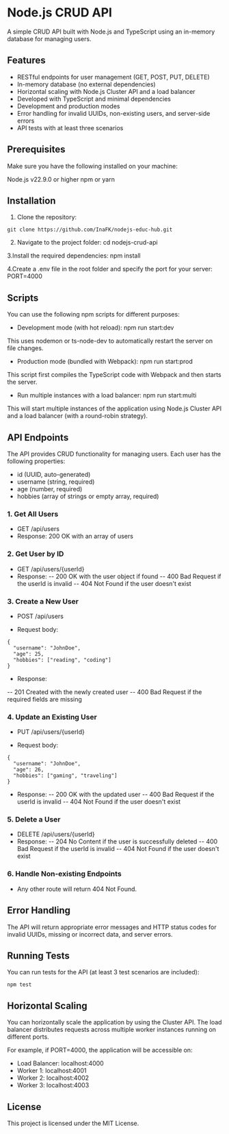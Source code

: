 # Node.js CRUD API
A simple CRUD API built with Node.js and TypeScript using an in-memory database for managing users.

## Features
- RESTful endpoints for user management (GET, POST, PUT, DELETE)
- In-memory database (no external dependencies)
- Horizontal scaling with Node.js Cluster API and a load balancer
- Developed with TypeScript and minimal dependencies
- Development and production modes
- Error handling for invalid UUIDs, non-existing users, and server-side errors
- API tests with at least three scenarios

## Prerequisites
Make sure you have the following installed on your machine:

Node.js v22.9.0 or higher
npm or yarn

## Installation
1. Clone the repository:

```console
git clone https://github.com/InaFK/nodejs-educ-hub.git
```
2. Navigate to the project folder:
cd nodejs-crud-api

3.Install the required dependencies:
npm install

4.Create a .env file in the root folder and specify the port for your server:
PORT=4000

## Scripts
You can use the following npm scripts for different purposes:

- Development mode (with hot reload):
npm run start:dev

This uses nodemon or ts-node-dev to automatically restart the server on file changes.

- Production mode (bundled with Webpack):
npm run start:prod

This script first compiles the TypeScript code with Webpack and then starts the server.

- Run multiple instances with a load balancer:
npm run start:multi

This will start multiple instances of the application using Node.js Cluster API and a load balancer (with a round-robin strategy).

## API Endpoints
The API provides CRUD functionality for managing users. Each user has the following properties:

- id (UUID, auto-generated)
- username (string, required)
- age (number, required)
- hobbies (array of strings or empty array, required)

### 1. Get All Users
- GET /api/users
- Response: 200 OK with an array of users

### 2. Get User by ID
- GET /api/users/{userId}
- Response:
-- 200 OK with the user object if found
-- 400 Bad Request if the userId is invalid
-- 404 Not Found if the user doesn't exist

### 3. Create a New User
- POST /api/users

- Request body:
```code
{
  "username": "JohnDoe",
  "age": 25,
  "hobbies": ["reading", "coding"]
}

```
- Response:

-- 201 Created with the newly created user
-- 400 Bad Request if the required fields are missing

### 4. Update an Existing User
- PUT /api/users/{userId}

- Request body:
```code
{
  "username": "JohnDoe",
  "age": 26,
  "hobbies": ["gaming", "traveling"]
}
```

- Response:
-- 200 OK with the updated user
-- 400 Bad Request if the userId is invalid
-- 404 Not Found if the user doesn't exist

### 5. Delete a User
- DELETE /api/users/{userId}
- Response:
-- 204 No Content if the user is successfully deleted
-- 400 Bad Request if the userId is invalid
-- 404 Not Found if the user doesn't exist

### 6. Handle Non-existing Endpoints
- Any other route will return 404 Not Found.

## Error Handling
The API will return appropriate error messages and HTTP status codes for invalid UUIDs, missing or incorrect data, and server errors.

## Running Tests
You can run tests for the API (at least 3 test scenarios are included):

```console
npm test
```

## Horizontal Scaling
You can horizontally scale the application by using the Cluster API. The load balancer distributes requests across multiple worker instances running on different ports.

For example, if PORT=4000, the application will be accessible on:

- Load Balancer: localhost:4000
- Worker 1: localhost:4001
- Worker 2: localhost:4002
- Worker 3: localhost:4003

## License
This project is licensed under the MIT License.
